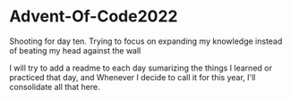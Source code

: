 # Advent-Of-Code2022
Shooting for day ten. Trying to focus on expanding my knowledge instead of beating my head against the wall


I will try to add a readme to each day sumarizing the things I learned or practiced that day, and Whenever I decide to call it for this year, I'll consolidate all that here.
